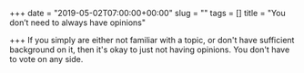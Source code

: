 +++
date = "2019-05-02T07:00:00+00:00"
slug = ""
tags = []
title = "You don’t need to always have opinions"

+++
If you simply are either not familiar with a topic, or don't have sufficient background on it, then it's okay to just not having opinions. You don't have to vote on any side.
